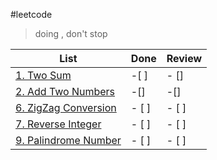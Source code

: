 #leetcode

>doing , don't stop

|List|Done |Review|
|----|-----|------|
|[1. Two Sum](https://leetcode.com/problems/two-sum/)|-[ ] |- []|
|[2. Add Two Numbers](https://leetcode.com/problems/add-two-numbers/)| -[] |-[]|
|[6. ZigZag Conversion](https://leetcode.com/problems/zigzag-conversion/)|- [ ] |- [ ]|
|[7. Reverse Integer](https://leetcode.com/problems/reverse-integer/)|- [ ] |- [ ]|
|[9. Palindrome Number](https://leetcode.com/problems/palindrome-number/)|- [ ] |- [ ]|